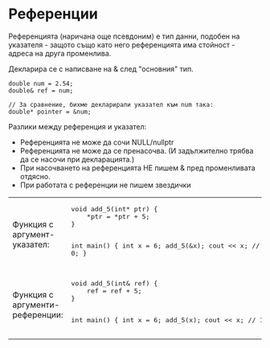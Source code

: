 # Референции

Референцията (наричана още псевдоним) е тип данни, подобен на указателя - защото също като него референцията има стойност -
адреса на друга променлива.

Декларира се с написване на & след "основния" тип.

    double num = 2.54;
    double& ref = num;
    
    // За сравнение, бихме декларирали указател към num така:
    double* pointer = &num;

Разлики между референция и указател:

- Референцията не може да сочи NULL/nullptr
- Референцията не може да се пренасочва. (И задължително трябва да се насочи при декларацията.)
- При насочването на референцията НЕ пишем & пред променливата отдясно.
- При работата с референции не пишем звездички

<table>
  <tr>
    <td>Функция с аргумент-указател:</td>
    <td>
      <pre>
void add_5(int* ptr) {
    *ptr = *ptr + 5;
}

int main() {
    int x = 6;
    add_5(&x);
    cout << x;     // 11
    return 0;
}
      </pre>
    </td>
  </tr>
  <tr>
    <td>Функция с аргументи-референции:</td>
    <td>
      <pre>
void add_5(int& ref) {
    ref = ref + 5;
}

int main() {
    int x = 6;
    add_5(x);
    cout << x;     // 11
    return 0;
}
      </pre>
    </td>
  </tr>
<table>

